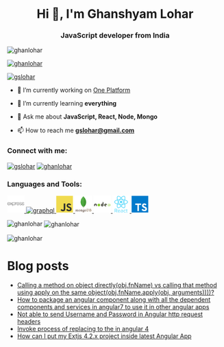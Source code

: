<h1 align="center">Hi 👋, I'm Ghanshyam Lohar</h1>
<h3 align="center">JavaScript developer from India</h3>

<p align="left"> <img src="https://komarev.com/ghpvc/?username=ghanlohar&label=Profile%20views&color=0e75b6&style=flat" alt="ghanlohar" /> </p>

<p align="left"> <a href="https://github.com/ryo-ma/github-profile-trophy"><img src="https://github-profile-trophy.vercel.app/?username=ghanlohar" alt="ghanlohar" /></a> </p>

<p align="left"> <a href="https://twitter.com/gslohar" target="blank"><img src="https://img.shields.io/twitter/follow/gslohar?logo=twitter&style=for-the-badge" alt="gslohar" /></a> </p>

- 🔭 I’m currently working on [One Platform](https://github.com/1-Platform/)

- 🌱 I’m currently learning **everything**

- 💬 Ask me about **JavaScript, React, Node, Mongo**

- 📫 How to reach me **gslohar@gmail.com**

<h3 align="left">Connect with me:</h3>
<p align="left">
<a href="https://twitter.com/gslohar" target="blank"><img align="center" src="https://raw.githubusercontent.com/rahuldkjain/github-profile-readme-generator/master/src/images/icons/Social/twitter.svg" alt="gslohar" height="30" width="40" /></a>
<a href="https://linkedin.com/in/ghanlohar" target="blank"><img align="center" src="https://raw.githubusercontent.com/rahuldkjain/github-profile-readme-generator/master/src/images/icons/Social/linked-in-alt.svg" alt="ghanlohar" height="30" width="40" /></a>
</p>

<h3 align="left">Languages and Tools:</h3>
<p align="left"> <a href="https://expressjs.com" target="_blank"> <img src="https://raw.githubusercontent.com/devicons/devicon/master/icons/express/express-original-wordmark.svg" alt="express" width="40" height="40"/> </a> <a href="https://graphql.org" target="_blank"> <img src="https://www.vectorlogo.zone/logos/graphql/graphql-icon.svg" alt="graphql" width="40" height="40"/> </a> <a href="https://developer.mozilla.org/en-US/docs/Web/JavaScript" target="_blank"> <img src="https://raw.githubusercontent.com/devicons/devicon/master/icons/javascript/javascript-original.svg" alt="javascript" width="40" height="40"/> </a> <a href="https://www.mongodb.com/" target="_blank"> <img src="https://raw.githubusercontent.com/devicons/devicon/master/icons/mongodb/mongodb-original-wordmark.svg" alt="mongodb" width="40" height="40"/> </a> <a href="https://nodejs.org" target="_blank"> <img src="https://raw.githubusercontent.com/devicons/devicon/master/icons/nodejs/nodejs-original-wordmark.svg" alt="nodejs" width="40" height="40"/> </a> <a href="https://reactjs.org/" target="_blank"> <img src="https://raw.githubusercontent.com/devicons/devicon/master/icons/react/react-original-wordmark.svg" alt="react" width="40" height="40"/> </a> <a href="https://www.typescriptlang.org/" target="_blank"> <img src="https://raw.githubusercontent.com/devicons/devicon/master/icons/typescript/typescript-original.svg" alt="typescript" width="40" height="40"/> </a> </p>

<p><img align="left" src="https://github-readme-stats.vercel.app/api/top-langs?username=ghanlohar&show_icons=true&locale=en&layout=compact" alt="ghanlohar" /></p>

<p>&nbsp;<img align="center" src="https://github-readme-stats.vercel.app/api?username=ghanlohar&show_icons=true&locale=en" alt="ghanlohar" /></p>

<p><img align="center" src="https://github-readme-streak-stats.herokuapp.com/?user=ghanlohar&" alt="ghanlohar" /></p>

# Blog posts
<!-- BLOG-POST-LIST:START -->
- [Calling a method on object directly(obj.fnName) vs calling that method using apply on the same object(obj.fnName.apply(obj, arguments))))?](https://stackoverflow.com/questions/56651928/calling-a-method-on-object-directlyobj-fnname-vs-calling-that-method-using-app)
- [How to package an angular component along with all the dependent components and services in angular7 to use it in other angular apps](https://stackoverflow.com/questions/55519909/how-to-package-an-angular-component-along-with-all-the-dependent-components-and)
- [Not able to send Username and Password in Angular http request headers](https://stackoverflow.com/questions/54236803/not-able-to-send-username-and-password-in-angular-http-request-headers)
- [Invoke process of replacing <component-selector> to the <component-template> in angular 4](https://stackoverflow.com/questions/53377092/invoke-process-of-replacing-component-selector-to-the-component-template-in)
- [How can I put my Extjs 4.2.x project inside latest Angular App](https://stackoverflow.com/questions/48524407/how-can-i-put-my-extjs-4-2-x-project-inside-latest-angular-app)
<!-- BLOG-POST-LIST:END -->